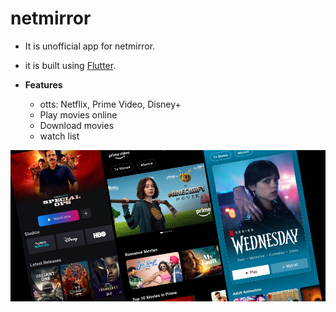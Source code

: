 # netmirror

- It is unofficial app for netmirror.
- it is built using [Flutter](https://flutter.dev/).

- **Features**
  - otts: Netflix, Prime Video, Disney+
  - Play movies online
  - Download movies
  - watch list

![Netmirror](images/netmirror.png)
